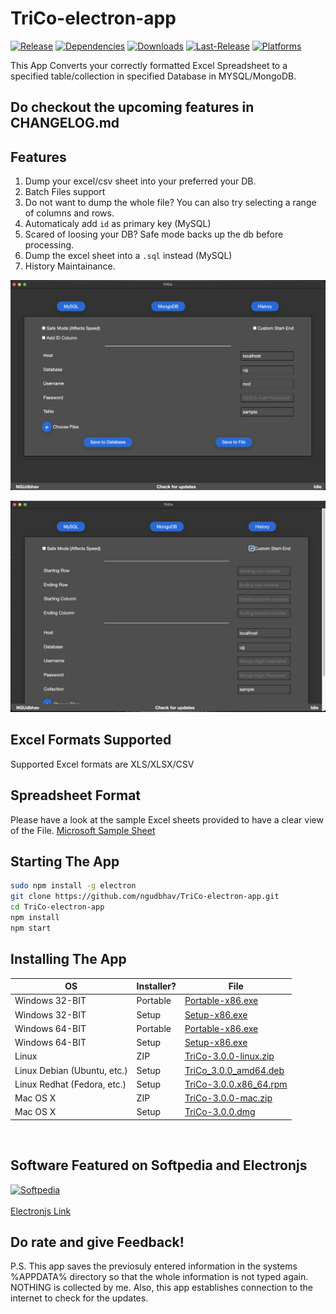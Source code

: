 # TriCo-electron-app

[![Release](https://img.shields.io/badge/Release-3.0.0-green.svg)](https://github.com/ngudbhav/TriCo-electron-app/releases)
[![Dependencies](https://img.shields.io/david/ngudbhav/TriCo-electron-app.svg)](https://github.com/ngudbhav/TriCo-electron-app/blob/master/package.json)
[![Downloads](https://img.shields.io/github/downloads/ngudbhav/TriCo-electron-app/total.svg)](https://github.com/ngudbhav/TriCo-electron-app/releases)
[![Last-Release](https://img.shields.io/github/release-date/ngudbhav/TriCo-electron-app.svg)](https://github.com/ngudbhav/TriCo-electron-app/releases)
[![Platforms](https://img.shields.io/badge/platform-win%20%7C%20deb%20%7C%20rpm-green.svg)](https://github.com/ngudbhav/TriCo-electron-app/releases)

This App Converts your correctly formatted Excel Spreadsheet to a specified table/collection in specified Database in MYSQL/MongoDB.

## Do checkout the upcoming features in CHANGELOG.md

## Features
1. Dump your excel/csv sheet into your preferred your DB.
2. Batch Files support
3. Do not want to dump the whole file? You can also try selecting a range of columns and rows.
4. Automaticaly add `id` as primary key (MySQL)
5. Scared of loosing your DB? Safe mode backs up the db before processing.
6. Dump the excel sheet into a `.sql` instead (MySQL)
7. History Maintainance.

![mysql.png](images/screenshots/mysql.png)

![mongo.png](images/screenshots/mongo.png)

## Excel Formats Supported
Supported Excel formats are XLS/XLSX/CSV

## Spreadsheet Format
Please have a look at the sample Excel sheets provided to have a clear view of the File. <a href="https://go.microsoft.com/fwlink/?LinkID=521962">Microsoft Sample Sheet</a>

## Starting The App
```sh
sudo npm install -g electron
git clone https://github.com/ngudbhav/TriCo-electron-app.git
cd TriCo-electron-app
npm install
npm start
```

## Installing The App

OS | Installer? | File
--- | --- | ---
Windows 32-BIT | Portable |  <a href="https://github.com/ngudbhav/TriCo-electron-app/releases/download/v3.0.0/Portable-x86.exe">Portable-x86.exe</a>
Windows 32-BIT | Setup |  <a href="https://github.com/ngudbhav/TriCo-electron-app/releases/download/v3.0.0/Setup-x86.exe">Setup-x86.exe</a>
Windows 64-BIT | Portable |  <a href="https://github.com/ngudbhav/TriCo-electron-app/releases/download/v3.0.0/Portable-x64.exe">Portable-x86.exe</a>
Windows 64-BIT | Setup |  <a href="https://github.com/ngudbhav/TriCo-electron-app/releases/download/v3.0.0/Setup-x64.exe">Setup-x86.exe</a>
Linux | ZIP |  <a href="https://github.com/ngudbhav/TriCo-electron-app/releases/download/v3.0.0/TriCo-3.0.0-linux.zip">TriCo-3.0.0-linux.zip</a>
Linux Debian (Ubuntu, etc.) | Setup |  <a href="https://github.com/ngudbhav/TriCo-electron-app/releases/download/v3.0.0/TriCo_3.0.0_amd64.deb">TriCo_3.0.0_amd64.deb</a>
Linux Redhat (Fedora, etc.) | Setup |  <a href="https://github.com/ngudbhav/TriCo-electron-app/releases/download/v3.0.0/TriCo-3.0.0.x86_64.rpm">TriCo-3.0.0.x86_64.rpm</a>
Mac OS X | ZIP |  <a href="https://github.com/ngudbhav/TriCo-electron-app/releases/download/v3.0.0/TriCo-3.0.0-mac.zip">TriCo-3.0.0-mac.zip</a>
Mac OS X | Setup |  <a href="https://github.com/ngudbhav/TriCo-electron-app/releases/download/v3.0.0/TriCo-3.0.0.dmg">TriCo-3.0.0.dmg</a>
<br/>

## Software Featured on Softpedia and Electronjs
<a href="https://www.softpedia.com/get/Internet/Servers/Database-Utils/TriCO.shtml"><img src="images/soft.png" alt="Softpedia" /></a><br><br>
<a href="https://electronjs.org/apps/trico">Electronjs Link</a>

## Do rate and give Feedback!

P.S. This app saves the previosuly entered information in the systems %APPDATA% directory so that the whole information is not typed again.
NOTHING is collected by me. Also, this app establishes connection to the internet to check for the updates.
